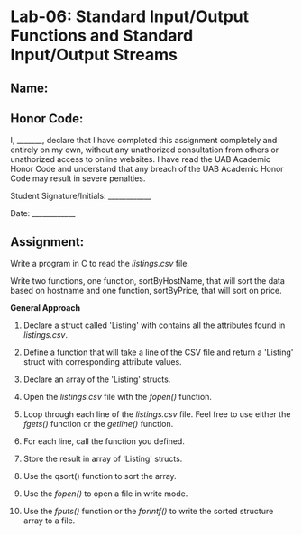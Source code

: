 # Lab-06: Standard Input/Output Functions and Standard Input/Output Streams

## Name: 

## Honor Code:

I, _______, declare that I have completed this assignment completely and entirely on my own, without any unathorized consultation from others or unathorized access to online websites. I have read the UAB Academic Honor Code and understand that any breach of the UAB Academic Honor Code may result in severe penalties.

Student Signature/Initials: ____________

Date: ____________

## Assignment:

Write a program in C to read the *listings.csv* file.

Write two functions, one function, sortByHostName, that will sort the data based on hostname and one function, sortByPrice, that will sort on price.

**General Approach**

1. Declare a struct called 'Listing' with contains all the attributes found in *listings.csv*.

2. Define a function that will take a line of the CSV file and return a 'Listing' struct with corresponding attribute values.

3. Declare an array of the 'Listing' structs.

4. Open the *listings.csv* file with the *fopen()* function.

5. Loop through each line of the *listings.csv* file. Feel free to use either the *fgets()* function or the *getline()* function.

6. For each line, call the function you defined.

7. Store the result in array of 'Listing' structs.

8. Use the qsort() function to sort the array.

9. Use the *fopen()* to open a file in write mode.

10. Use the *fputs()* function or the *fprintf()* to write the sorted structure array to a file.
